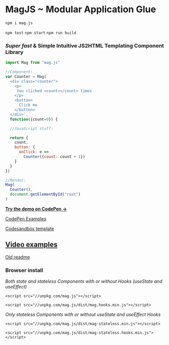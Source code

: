# MagJS ~ Modular Application Glue

`npm i mag.js`

`npm test`
`npm start`
`npm run build`

### *Super fast* & Simple Intuitive JS2HTML Templating Component Library

```js
import Mag from "mag.js"

//Component:
var Counter = Mag(`
  <div class="counter">
    <p>
     You clicked <count></count> times
    </p>
    <button>
      Click me
    </button>
  </div>`,
  function({count=0}) {

  //JavaScript stuff:

  return {
    count,
    button: {
      onClick: e =>
        Counter({count: count + 1})
    }
  }
})

//Render:
Mag(
  Counter(),
  document.getElementById("root")
)
```

**[Try the demo on CodePen &rarr;](https://codepen.io/magnumjs/pen/MWYMErB?editors=0010)**


[CodePen Examples](https://codepen.io/magnumjs)

[Codesandbox template](https://codesandbox.io/s/883vqwy840)

[Video examples](https://www.youtube.com/playlist?list=PLtWfKzAMcA-hcOkgjW3onCBM6vBw-PDOf)
--
[Old readme](README-old.md)

### Browser install

*Both state and stateless Components with or without Hooks (useState and useEffect)*

`<script src="//unpkg.com/mag.js"></script>` 

`<script src="//unpkg.com/mag.js/dist/mag.hooks.min.js"></script>`

*Only stateless Components with or without useState and useEffect Hooks*

`<script src="//unpkg.com/mag.js/dist/mag-stateless.min.js"></script>`

`<script src="//unpkg.com/mag.js/dist/mag-stateless.hooks.min.js"></script>`